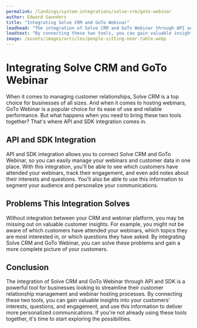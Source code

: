 ```yaml
---
permalink: /landings/system-integrations/solve-crm/goto-webinar
author: Edward Saunders
title: "Integrating Solve CRM and GoTo Webinar"
leadhead: "The integration of Solve CRM and GoTo Webinar through API and SDK is a powerful tool for businesses looking to streamline their customer relationship management and webinar hosting processes"
leadtext: "By connecting these two tools, you can gain valuable insights into your customers' interests, questions, and engagement, and use this information to deliver more personalized communications. If you're not already using these tools together, it's time to start exploring the possibilities."
image: /assets/images/articles/people-sitting-near-table.webp
---
```

<div class="arttext">	<h1>Integrating Solve CRM and GoTo Webinar</h1>
	<p>When it comes to managing customer relationships, Solve CRM is a top choice for businesses of all sizes. And when it comes to hosting webinars, GoTo Webinar is a popular choice for its ease of use and reliable performance. But what happens when you need to bring these two tools together? That's where API and SDK integration comes in.</p>
	<h2>API and SDK Integration</h2>
	<p>API and SDK integration allows you to connect Solve CRM and GoTo Webinar, so you can easily manage your webinars and customer data in one place. With this integration, you'll be able to see which customers have attended your webinars, track their engagement, and even add notes about their interests and questions. You'll also be able to use this information to segment your audience and personalize your communications.</p>
	<h2>Problems This Integration Solves</h2>
	<p>Without integration between your CRM and webinar platform, you may be missing out on valuable customer insights. For example, you might not be aware of which customers have attended your webinars, which topics they are most interested in, or which questions they have asked. By integrating Solve CRM and GoTo Webinar, you can solve these problems and gain a more complete picture of your customers.</p>
	<h2>Conclusion</h2>
	<p>The integration of Solve CRM and GoTo Webinar through API and SDK is a powerful tool for businesses looking to streamline their customer relationship management and webinar hosting processes. By connecting these two tools, you can gain valuable insights into your customers' interests, questions, and engagement, and use this information to deliver more personalized communications. If you're not already using these tools together, it's time to start exploring the possibilities.</p>
</div>